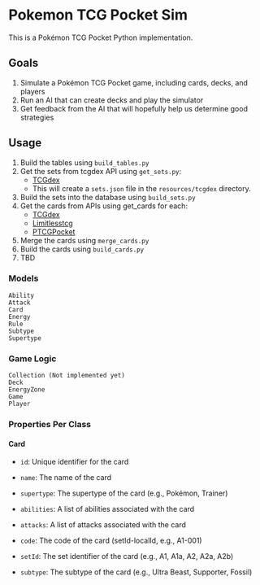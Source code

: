# Pokemon TCG Pocket Sim

This is a Pokémon TCG Pocket Python implementation.

## Goals
1. Simulate a Pokémon TCG Pocket game, including cards, decks, and players
2. Run an AI that can create decks and play the simulator
3. Get feedback from the AI that will hopefully help us determine good strategies

## Usage
1. Build the tables using `build_tables.py`
2. Get the sets from tcgdex API using `get_sets.py`:
   - [TCGdex](https://tcgdex.dev)
   - This will create a `sets.json` file in the `resources/tcgdex` directory.
3. Build the sets into the database using `build_sets.py`
4. Get the cards from APIs using get_cards for each:
   - [TCGdex](https://tcgdex.dev)
   - [Limitlesstcg](https://pocket.limitlesstcg.com)
   - [PTCGPocket](https://ptcgpocket.gg/)
5. Merge the cards using `merge_cards.py`
6. Build the cards using `build_cards.py`
7. TBD

### Models

    Ability
    Attack
    Card
    Energy
    Rule
    Subtype
    Supertype

### Game Logic

    Collection (Not implemented yet)
    Deck
    EnergyZone
    Game
    Player

### Properties Per Class

#### Card

- `id`: Unique identifier for the card
- `name`: The name of the card
- `supertype`: The supertype of the card (e.g., Pokémon, Trainer)

- `abilities`: A list of abilities associated with the card
- `attacks`: A list of attacks associated with the card
- `code`: The code of the card (setId-localId, e.g., A1-001)
- `setId`: The set identifier of the card (e.g., A1, A1a, A2, A2a, A2b)
- `subtype`: The subtype of the card (e.g., Ultra Beast, Supporter, Fossil)
